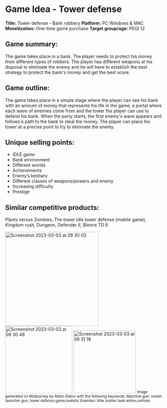 # Game Idea - Tower defense
**Title:** Tower defense - Bank robbery
**Platform:** PC Windows & MAC
**Monetization:** One-time game purchase
**Target group/age:** PEGI 12

## Game summary: 
The game takes place in a bank. The player needs to protect his money from different types of robbers. The player has different weapons at his disposal to eliminate the enemy and he will have to establish the best strategy to protect the bank's money and get the best score.

## Game outline:
The game takes place in a simple stage where the player can see his bank with an amount of money that represents his life in the game, a portal where each wave of enemies come from and the tower the player can use to defend his bank.
When the party starts, the first enemy's wave appears and follows a path to the bank to steal the money. The player can place his tower at a precise point to try to eliminate the enemy.

## Unique selling points:
- IDLE game
- Bank environment
- Different worlds
- Achievements
- Enemy’s bestiary 
- Different classes of weapons/powers and enemy
- Increasing difficulty
- Prestige

## Similar competitive products:
Plants versus Zombies, The tower idle tower defense (mobile game), Kingdom rush, Dungeon, Defender II, Bloons TD 6

<img width="300" alt="Screenshot 2023-03-03 at 09 30 03" src="https://user-images.githubusercontent.com/71769490/222670640-4b6d1ef9-5ea9-4930-88b7-cb342a36f40f.png"> <img width="215" alt="Screenshot 2023-03-03 at 09 30 48" src="https://user-images.githubusercontent.com/71769490/222670787-91a3d256-4f44-484f-acc0-ed0e1fcad7af.png"> <img width="200" alt="Screenshot 2023-03-03 at 09 31 19" src="https://user-images.githubusercontent.com/71769490/222670896-f7f3a7f9-7924-46b4-b031-8bd85a4af683.png">
<small>
Image generated on Midjourney by Robin Debry with the following keywords: 
Machine gun: rocket launcher gun, tower defense game,realistic
Enemies: little soldier tank entire,cartoon
</small>
